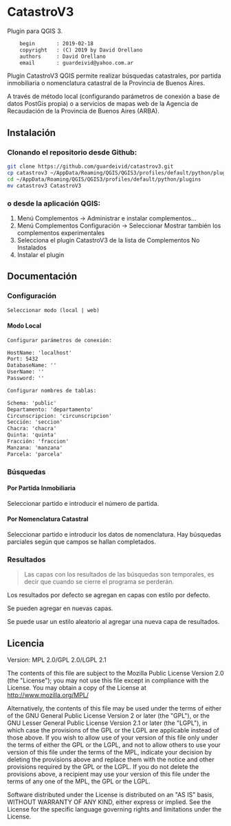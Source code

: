 # CatastroV3

Plugin para QGIS 3.

```txt
    begin       : 2019-02-18
    copyright   : (C) 2019 by David Orellano
    authors     : David Orellano
    email       : guardeivid@yahoo.com.ar
```

Plugin CatastroV3 QGIS permite realizar búsquedas catastrales, por partida inmobiliaria o nomenclatura catastral de la Provincia de Buenos Aires.

A través de método local (configurando parámetros de conexión a base de datos PostGis propia) o a servicios de mapas web de la Agencia de Recaudación de la Provincia de Buenos Aires (ARBA).


## Instalación

### Clonando el repositorio desde Github:

```sh
git clone https://github.com/guardeivid/catastrov3.git
cp catastrov3 ~/AppData/Roaming/QGIS/QGIS3/profiles/default/python/plugins
cd ~/AppData/Roaming/QGIS/QGIS3/profiles/default/python/plugins
mv catastrov3 CatastroV3
```

### o desde la aplicación QGIS:

1. Menú Complementos -> Administrar e instalar complementos...
2. Menú Complementos Configuración -> Seleccionar Mostrar también los complementos experimentales
3. Selecciona el plugin CatastroV3 de la lista de Complementos No Instalados
4. Instalar el plugin


## Documentación

### Configuración

```txt
Seleccionar modo (local | web)
```

#### Modo Local
```txt
Configurar parámetros de conexión:

HostName: 'localhost'
Port: 5432
DatabaseName: ''
UserName: ''
Password: ''
```

```txt
Configurar nombres de tablas:

Schema: 'public'
Departamento: 'departamento'
Circunscripcion: 'circunscripcion'
Sección: 'seccion'
Chacra: 'chacra'
Quinta: 'quinta'
Fracción: 'fraccion'
Manzana: 'manzana'
Parcela: 'parcela'
```

### Búsquedas

#### Por Partida Inmobiliaria

Seleccionar partido e introducir el número de partida.

#### Por Nomenclatura Catastral

Seleccionar partido e introducir los datos de nomenclatura.
Hay búsquedas parciales según que campos se hallan completados.


### Resultados

> Las capas con los resultados de las búsquedas son temporales, es decir que cuando se cierre el programa se perderán.

Los resultados por defecto se agregan en capas con estilo por defecto.

Se pueden agregar en nuevas capas.

Se puede usar un estilo aleatorio al agregar una nueva capa de resultados.


## Licencia
Version: MPL 2.0/GPL 2.0/LGPL 2.1

The contents of this file are subject to the Mozilla Public License Version 2.0 (the "License"); you may not use this file except in compliance with the License. You may obtain a copy of the License at http://www.mozilla.org/MPL/

Alternatively, the contents of this file may be used under the terms of either of the GNU General Public License Version 2 or later (the "GPL"), or the GNU Lesser General Public License Version 2.1 or later (the "LGPL"), in which case the provisions of the GPL or the LGPL are applicable instead of those above. If you wish to allow use of your version of this file only under the terms of either the GPL or the LGPL, and not to allow others to use your version of this file under the terms of the MPL, indicate your decision by deleting the provisions above and replace them with the notice and other provisions required by the GPL or the LGPL. If you do not delete the provisions above, a recipient may use your version of this file under the terms of any one of the MPL, the GPL or the LGPL.

Software distributed under the License is distributed on an "AS IS" basis, WITHOUT WARRANTY OF ANY KIND, either express or implied. See the License for the specific language governing rights and limitations under the License.
